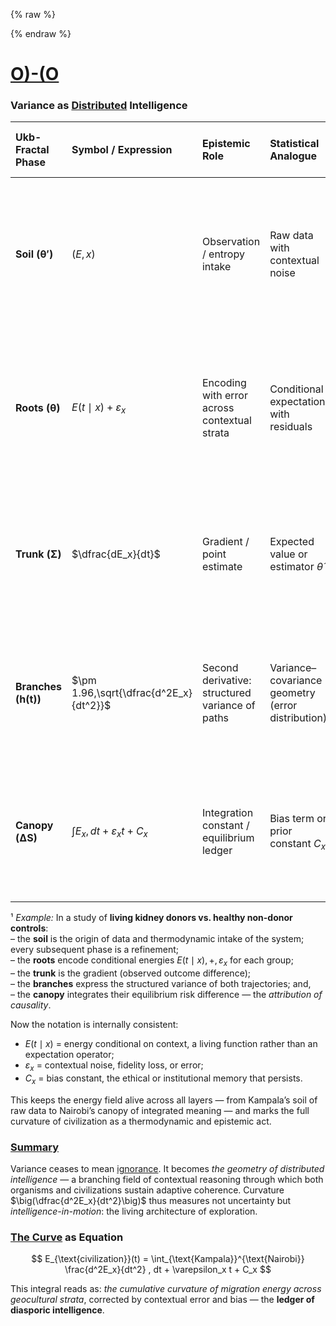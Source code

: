 {% raw %}
<!-- Drop this anywhere in your README.md or page HTML -->
<script>
  window.MathJax = {
    tex: {
      inlineMath: [['$', '$'], ['\\(', '\\)']],
      displayMath: [['$$','$$'], ['\\[','\\]']],
      processEscapes: true
    },
    options: {
      skipHtmlTags: ['script','noscript','style','textarea','pre','code']
    }
  };
</script>
<script id="MathJax-script" async
  src="https://cdn.jsdelivr.net/npm/mathjax@3/es5/tex-mml-chtml.js">
</script>
{% endraw %}

# [O)-(O](https://ukb-dt.github.io/gan/)
### Variance as [Distributed](https://ukb-dt.github.io/45yo/) Intelligence

| **Ukb-Fractal Phase** | **Symbol / Expression**                | **Epistemic Role**                              | **Statistical Analogue**                          | **Interpretation / Legacy**                                                                      | **Geocultural Resonance**                                                                                                              | **Ontological Layer**                                                                       | **Physical Expression (Airport Anatomy)**                | **Metabolic Function**                                               |
| :-------------------- | :------------------------------------- | :---------------------------------------------- | :------------------------------------------------ | :----------------------------------------------------------------------------------------------- | :------------------------------------------------------------------------------------------------------------------------------------- | :------------------------------------------------------------------------------------------ | :------------------------------------------------------- | :------------------------------------------------------------------- |
| **Soil (θ′)**         | $(E, x)$                               | Observation / entropy intake                    | Raw data with contextual noise                    | The clinical or civic sensorium — experience entering the system                                 | **Kampala** — primal sensorium; earth-rich, communal, and immediate — perception unfiltered, entropy alive `@Rx`                       | **Runways + Taxiways + Aprons**                                                             | Earth-contact kinetic substrate                          | Converts ground fuel into lift; kinetic coupling with atmosphere     |
| **Roots (θ)**         | $E(t \mid x) + \varepsilon_x$          | Encoding with error across contextual strata    | Conditional expectation with residuals            | Stratified path dependencies — biological, social, temporal, institutional contexts¹             | **Baltimore** — deep social encoding `@JH`; layered racial, economic, and historical variance forming identity                         | **Gates + Jetways + Stands**                                                                | Static connection between aircraft and terminal          | Anchors flow; exchanges mass, energy, and passengers                 |
| **Trunk (Σ)**         | $\dfrac{dE_x}{dt}$                     | Gradient / point estimate                       | Expected value or estimator $\hat{\theta}$        | Coherent intention or intervention — the system’s direction of learning                          | **Centreville** — measured growth; suburban equilibrium, mid-scale control point of gradient `@Ukb`                                    | **Concourses + Terminal Spine**                                                             | Structural compression of movement into ordered channels | Encodes and regulates flow (security, customs, ticketing, logistics) |
| **Branches (h(t))**   | $\pm 1.96,\sqrt{\dfrac{d^2E_x}{dt^2}}$ | Second derivative: structured variance of paths | Variance–covariance geometry (error distribution) | Distributed intelligence — curvature of exploration; alternative trajectories as reasoning field | **Staten Island** — eccentric curvature; outlier intelligence within the metropolis, variance incarnate `@95CI`                        | **Internal Movers + Airtrains + Service Corridors**                                         | Feedback and oscillation circuits inside the node        | Balances and redistributes flows dynamically                         |
| **Canopy (ΔS)**       | $\int E_x,dt + \varepsilon_x t + C_x$  | Integration constant / equilibrium ledger       | Bias term or prior constant $C_x$                 | Institutional or ethical baseline — what persists after adaptation                               | **[Nairobi](https://ukb-dt.github.io/eac/)** — integrative canopy; synthesis of roots and sky, regional equilibrium and renewal `@PAR` | **Terminal Façades + Arrivals/Departures + Road/Rail Interfaces + Parking/Logistics Belts** | External integration with urban metabolism               | Resolves entropy into social, economic, and informational value      |



¹ *Example:* In a study of **living kidney donors vs. healthy non-donor controls**:   
– the **soil** is the origin of data and thermodynamic intake of the system; every subsequent phase is a refinement;         
– the **roots** encode conditional energies $E(t \mid x),+,\varepsilon_x$ for each group;        
– the **trunk** is the gradient (observed outcome difference);        
– the **branches** express the structured variance of both trajectories; and,         
– the **canopy** integrates their equilibrium risk difference — the *attribution of causality*.            

Now the notation is internally consistent:

* $E(t \mid x)$ = energy conditional on context, a living function rather than an expectation operator;
* $\varepsilon_x$ = contextual noise, fidelity loss, or error;
* $C_x$ = bias constant, the ethical or institutional memory that persists.

This keeps the energy field alive across all layers — from Kampala’s soil of raw data to Nairobi’s canopy of integrated meaning — and marks the full curvature of civilization as a thermodynamic and epistemic act.

### [Summary](https://rocklinc.com/wp-content/uploads/2025/02/March-2025-GBD-Report.pdf)

Variance ceases to mean [ignorance](https://ukb-dt.github.io/jd). It becomes *the geometry of distributed intelligence* — a branching field of contextual reasoning through which both organisms and civilizations sustain adaptive coherence.
Curvature $\big(\dfrac{d^2E_x}{dt^2}\big)$ thus measures not uncertainty but *intelligence-in-motion*:
the living architecture of exploration.

### [The Curve](https://www.gloomboomdoom.com/mm-commentary/public-archive/detail/morality-is-one-of-the-pre-conditions-for-the-functioning-of-the-capitalistic-system/) as Equation

$$
E_{\text{civilization}}(t) = \int_{\text{Kampala}}^{\text{Nairobi}} \frac{d^2E_x}{dt^2} , dt + \varepsilon_x t + C_x
$$

This integral reads as: *the cumulative curvature of migration energy across geocultural strata*, corrected by contextual error and bias — the **ledger of diasporic intelligence**.




